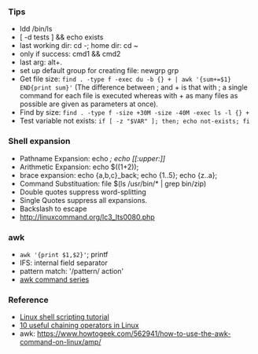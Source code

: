 ### Tips
* ldd /bin/ls
* [ -d tests ] && echo exists
* last working dir: cd -; home dir: cd ~
* only if success: cmd1 && cmd2
* last arg: alt+.
* set up default group for creating file: newgrp grp
* Get file size: `find . -type f -exec du -b {} + | awk '{sum+=$1} END{print sum}'` (The difference between ; and + is that with ; a single command for each file is executed whereas with + as many files as possible are given as parameters at once).
* Find by size: `find . -type f -size +30M -size -40M -exec ls -l {} +`
* Test variable not exists: `if [ -z "$VAR" ]; then; echo not-exists; fi`

### Shell expansion
* Pathname Expansion: echo *; echo [[:upper:]]*
* Arithmetic Expansion: echo $((1+2)); 
* brace expansion: echo {a,b,c}_back; echo {1..5}; echo {z..a}; 
* Command Substituation: file $(ls /usr/bin/* | grep bin/zip)
* Double quotes suppress word-splitting
* Single Quotes suppress all expansions.
* Backslash to escape
* http://linuxcommand.org/lc3_lts0080.php


### awk
* `awk '{print $1,$2}'`; printf
* IFS: internal field separator
* pattern match: '/pattern/ action'
* [awk command series](https://www.tecmint.com/tag/awk-command/)

### Reference
* [Linux shell scripting tutorial](https://bash.cyberciti.biz/guide/Main_Page)
* [10 useful chaining operators in Linux](https://www.tecmint.com/chaining-operators-in-linux-with-practical-examples/)
* awk: https://www.howtogeek.com/562941/how-to-use-the-awk-command-on-linux/amp/
